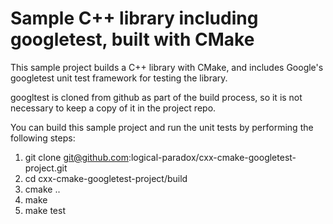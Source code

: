 Sample C++ library including googletest, built with CMake
=========================================================


This sample project builds a C++ library with CMake, and includes Google's googletest unit test framework for testing the library.

googltest is cloned from github as part of the build process, so it is not necessary to keep a copy of it in the project repo.

You can build this sample project and run the unit tests by performing the following steps:

1. git clone git@github.com:logical-paradox/cxx-cmake-googletest-project.git
2. cd cxx-cmake-googletest-project/build
3. cmake ..
4. make
5. make test


